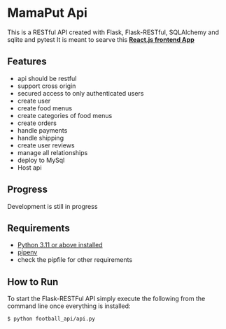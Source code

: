 # MamaPut Api

This is a RESTful API created with Flask, Flask-RESTful, SQLAlchemy and sqlite and pytest
It is meant to searve this [**React.js frontend App**](https://github.com/Sarerrdy/mamaputapp.git)

## Features
- api should be restful
- support cross origin
- secured access to only authenticated users
- create user
- create food menus
- create categories of food menus
- create orders
- handle payments
- handle shipping
- create user reviews
- manage all relationships
- deploy to MySql
- Host api

## Progress
Development is still in progress

## Requirements

- [Python 3.11 or above installed](https://realpython.com/installing-python/)
- [pipenv](https://pipenv-fork.readthedocs.io/en/latest/install.html#installing-pipenv)
- check the pipfile for other requirements

## How to Run

To start the Flask-RESTFul API simply execute the following from the command line once everything is installed:

```bash
$ python football_api/api.py
```
